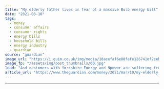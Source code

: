 ```yaml
---
title: "My elderly father lives in fear of a massive Bulb energy bill"
date: "2021-03-10"
tags: 
  - money
  - consumer affairs
  - consumer rights
  - energy bills
  - household bills
  - energy industry
  - guardian
source: "guardian"
image_url: "https://i.guim.co.uk/img/media/18aeefaf6e88fafe126741ef2ceb7a4e9151c1d2/0_0_4256_2554/master/4256.jpg?width=460&quality=85&auto=format&fit=max&s=57fbd6134add258f6576653491baa2ce"
image_fp: "/assets/img/post_thumbnails/60.jpg"
lead: "And customers with Yorkshire Energy and Npower are suffering from bill shock, tooWhen my elderly father moved flat last summer, we set up the electricity supply with Bulb and supplied meter readings.Since then, he’s tried in vain to get Bulb to produ..."
article_url: "https://www.theguardian.com/money/2021/mar/10/my-elderly-father-lives-in-fear-of-a-massive-bulb-energy-bill"
---
```


---
